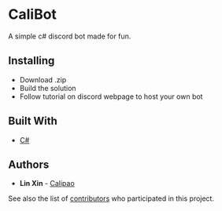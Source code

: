 # CaliBot

A simple c# discord bot made for fun.

## Installing

* Download .zip
* Build the solution
* Follow tutorial on discord webpage to host your own bot

## Built With

* [C#](https://docs.microsoft.com/en-us/dotnet/csharp/)

## Authors

* **Lin Xin** - [Calipao](https://github.com/Calipao)

See also the list of [contributors](https://github.com/Calipao/Calibot/contributors) who participated in this project.
